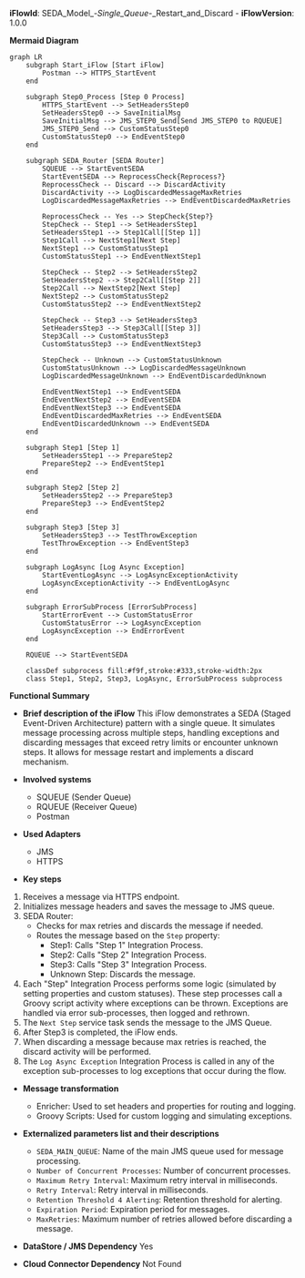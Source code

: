 **iFlowId**: SEDA_Model_-_Single_Queue_-_Restart_and_Discard - **iFlowVersion**: 1.0.0

**Mermaid Diagram**
```mermaid
graph LR
    subgraph Start_iFlow [Start iFlow]
        Postman --> HTTPS_StartEvent
    end
    
    subgraph Step0_Process [Step 0 Process]
        HTTPS_StartEvent --> SetHeadersStep0
        SetHeadersStep0 --> SaveInitialMsg
        SaveInitialMsg --> JMS_STEP0_Send[Send JMS_STEP0 to RQUEUE]
        JMS_STEP0_Send --> CustomStatusStep0
        CustomStatusStep0 --> EndEventStep0
    end

    subgraph SEDA_Router [SEDA Router]
        SQUEUE --> StartEventSEDA
        StartEventSEDA --> ReprocessCheck{Reprocess?}
        ReprocessCheck -- Discard --> DiscardActivity
        DiscardActivity --> LogDiscardedMessageMaxRetries
        LogDiscardedMessageMaxRetries --> EndEventDiscardedMaxRetries

        ReprocessCheck -- Yes --> StepCheck{Step?}
        StepCheck -- Step1 --> SetHeadersStep1
        SetHeadersStep1 --> Step1Call[[Step 1]]
        Step1Call --> NextStep1[Next Step]
        NextStep1 --> CustomStatusStep1
        CustomStatusStep1 --> EndEventNextStep1

        StepCheck -- Step2 --> SetHeadersStep2
        SetHeadersStep2 --> Step2Call[[Step 2]]
        Step2Call --> NextStep2[Next Step]
        NextStep2 --> CustomStatusStep2
        CustomStatusStep2 --> EndEventNextStep2

        StepCheck -- Step3 --> SetHeadersStep3
        SetHeadersStep3 --> Step3Call[[Step 3]]
        Step3Call --> CustomStatusStep3
        CustomStatusStep3 --> EndEventNextStep3

        StepCheck -- Unknown --> CustomStatusUnknown
        CustomStatusUnknown --> LogDiscardedMessageUnknown
        LogDiscardedMessageUnknown --> EndEventDiscardedUnknown

        EndEventNextStep1 --> EndEventSEDA
        EndEventNextStep2 --> EndEventSEDA
        EndEventNextStep3 --> EndEventSEDA
        EndEventDiscardedMaxRetries --> EndEventSEDA
        EndEventDiscardedUnknown --> EndEventSEDA
    end

    subgraph Step1 [Step 1]
        SetHeadersStep1 --> PrepareStep2
        PrepareStep2 --> EndEventStep1
    end

    subgraph Step2 [Step 2]
        SetHeadersStep2 --> PrepareStep3
        PrepareStep3 --> EndEventStep2
    end

    subgraph Step3 [Step 3]
        SetHeadersStep3 --> TestThrowException
        TestThrowException --> EndEventStep3
    end

    subgraph LogAsync [Log Async Exception]
        StartEventLogAsync --> LogAsyncExceptionActivity
        LogAsyncExceptionActivity --> EndEventLogAsync
    end

    subgraph ErrorSubProcess [ErrorSubProcess]
        StartErrorEvent --> CustomStatusError
        CustomStatusError --> LogAsyncException
        LogAsyncException --> EndErrorEvent
    end

    RQUEUE --> StartEventSEDA

    classDef subprocess fill:#f9f,stroke:#333,stroke-width:2px
    class Step1, Step2, Step3, LogAsync, ErrorSubProcess subprocess
```
**Functional Summary**
- **Brief description of the iFlow**
This iFlow demonstrates a SEDA (Staged Event-Driven Architecture) pattern with a single queue. It simulates message processing across multiple steps, handling exceptions and discarding messages that exceed retry limits or encounter unknown steps. It allows for message restart and implements a discard mechanism.

- **Involved systems**
    - SQUEUE (Sender Queue)
    - RQUEUE (Receiver Queue)
    - Postman

- **Used Adapters**
    - JMS
    - HTTPS

- **Key steps**
 1. Receives a message via HTTPS endpoint.
 2. Initializes message headers and saves the message to JMS queue.
 3. SEDA Router:
    - Checks for max retries and discards the message if needed.
    - Routes the message based on the `Step` property:
        - Step1: Calls "Step 1" Integration Process.
        - Step2: Calls "Step 2" Integration Process.
        - Step3: Calls "Step 3" Integration Process.
        - Unknown Step: Discards the message.
 4. Each "Step" Integration Process performs some logic (simulated by setting properties and custom statuses). These step processes call a Groovy script activity where exceptions can be thrown. Exceptions are handled via error sub-processes, then logged and rethrown.
 5. The `Next Step` service task sends the message to the JMS Queue.
 6. After Step3 is completed, the iFlow ends.
 7. When discarding a message because max retries is reached, the discard activity will be performed.
 8. The `Log Async Exception` Integration Process is called in any of the exception sub-processes to log exceptions that occur during the flow.

- **Message transformation**
    - Enricher: Used to set headers and properties for routing and logging.
    - Groovy Scripts: Used for custom logging and simulating exceptions.

- **Externalized parameters list and their descriptions**
    - `SEDA_MAIN_QUEUE`: Name of the main JMS queue used for message processing.
    - `Number of Concurrent Processes`: Number of concurrent processes.
    - `Maximum Retry Interval`: Maximum retry interval in milliseconds.
    - `Retry Interval`: Retry interval in milliseconds.
    - `Retention Threshold 4 Alerting`: Retention threshold for alerting.
    - `Expiration Period`: Expiration period for messages.
    - `MaxRetries`: Maximum number of retries allowed before discarding a message.

- **DataStore / JMS Dependency**
Yes

- **Cloud Connector Dependency**
Not Found
